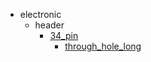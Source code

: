 * electronic
  * header
    * [34_pin](electronic/header/34_pin)
      * [through_hole_long](electronic/header/34_pin/through_hole_long)
